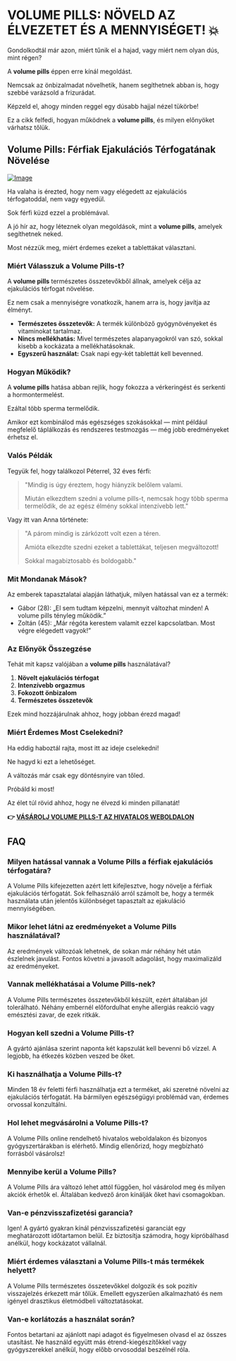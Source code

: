 # VOLUME PILLS: NÖVELD AZ ÉLVEZETET ÉS A MENNYISÉGET! 💥

Gondolkodtál már azon, miért tűnik el a hajad, vagy miért nem olyan dús, mint régen? 

A **volume pills** éppen erre kínál megoldást. 

Nemcsak az önbizalmadat növelhetik, hanem segíthetnek abban is, hogy szebbé varázsold a frizurádat. 

Képzeld el, ahogy minden reggel egy dúsabb hajjal nézel tükörbe! 

Ez a cikk felfedi, hogyan működnek a **volume pills**, és milyen előnyöket várhatsz tőlük.

## Volume Pills: Férfiak Ejakulációs Térfogatának Növelése

[![Image](https://www2.sellhealth.com/181/volumepills160x200_A.jpg)](https://gchaffi.com/XSE8EGZj)

Ha valaha is érezted, hogy nem vagy elégedett az ejakulációs térfogatoddal, nem vagy egyedül. 

Sok férfi küzd ezzel a problémával. 

A jó hír az, hogy léteznek olyan megoldások, mint a **volume pills**, amelyek segíthetnek neked. 

Most nézzük meg, miért érdemes ezeket a tablettákat választani.

### Miért Válasszuk a Volume Pills-t?

A **volume pills** természetes összetevőkből állnak, amelyek célja az ejakulációs térfogat növelése. 

Ez nem csak a mennyiségre vonatkozik, hanem arra is, hogy javítja az élményt.

- **Természetes összetevők:** A termék különböző gyógynövényeket és vitaminokat tartalmaz.
- **Nincs mellékhatás:** Mivel természetes alapanyagokról van szó, sokkal kisebb a kockázata a mellékhatásoknak.
- **Egyszerű használat:** Csak napi egy-két tablettát kell bevenned.

### Hogyan Működik?

A **volume pills** hatása abban rejlik, hogy fokozza a vérkeringést és serkenti a hormontermelést. 

Ezáltal több sperma termelődik. 

Amikor ezt kombinálod más egészséges szokásokkal — mint például megfelelő táplálkozás és rendszeres testmozgás — még jobb eredményeket érhetsz el.

### Valós Példák

Tegyük fel, hogy találkozol Péterrel, 32 éves férfi:

> "Mindig is úgy éreztem, hogy hiányzik belőlem valami. 
>
> Miután elkezdtem szedni a volume pills-t, nemcsak hogy több sperma termelődik, de az egész élmény sokkal intenzívebb lett."

Vagy itt van Anna története:

> "A párom mindig is zárkózott volt ezen a téren. 
>
> Amióta elkezdte szedni ezeket a tablettákat, teljesen megváltozott! 
>
> Sokkal magabiztosabb és boldogabb."

### Mit Mondanak Mások?

Az emberek tapasztalatai alapján láthatjuk, milyen hatással van ez a termék:

- Gábor (28): „El sem tudtam képzelni, mennyit változhat minden! A volume pills tényleg működik.”
- Zoltán (45): „Már régóta kerestem valamit ezzel kapcsolatban. Most végre elégedett vagyok!”

### Az Előnyök Összegzése

Tehát mit kapsz valójában a **volume pills** használatával?

1. **Növelt ejakulációs térfogat**
2. **Intenzívebb orgazmus**
3. **Fokozott önbizalom**
4. **Természetes összetevők**

Ezek mind hozzájárulnak ahhoz, hogy jobban érezd magad!

### Miért Érdemes Most Cselekedni?

Ha eddig haboztál rajta, most itt az ideje cselekedni!

Ne hagyd ki ezt a lehetőséget.

A változás már csak egy döntésnyire van tőled.

Próbáld ki most!

Az élet túl rövid ahhoz, hogy ne élvezd ki minden pillanatát!



**👉 [VÁSÁROLJ VOLUME PILLS-T AZ HIVATALOS WEBOLDALON](https://gchaffi.com/XSE8EGZj)**

## FAQ

### Milyen hatással vannak a Volume Pills a férfiak ejakulációs térfogatára?

A Volume Pills kifejezetten azért lett kifejlesztve, hogy növelje a férfiak ejakulációs térfogatát. Sok felhasználó arról számolt be, hogy a termék használata után jelentős különbséget tapasztalt az ejakuláció mennyiségében.

### Mikor lehet látni az eredményeket a Volume Pills használatával?

Az eredmények változóak lehetnek, de sokan már néhány hét után észlelnek javulást. Fontos követni a javasolt adagolást, hogy maximalizáld az eredményeket.

### Vannak mellékhatásai a Volume Pills-nek?

A Volume Pills természetes összetevőkből készült, ezért általában jól tolerálható. Néhány embernél előfordulhat enyhe allergiás reakció vagy emésztési zavar, de ezek ritkák.

### Hogyan kell szedni a Volume Pills-t?

A gyártó ajánlása szerint naponta két kapszulát kell bevenni bő vízzel. A legjobb, ha étkezés közben veszed be őket.

### Ki használhatja a Volume Pills-t?

Minden 18 év feletti férfi használhatja ezt a terméket, aki szeretné növelni az ejakulációs térfogatát. Ha bármilyen egészségügyi problémád van, érdemes orvossal konzultálni.

### Hol lehet megvásárolni a Volume Pills-t?

A Volume Pills online rendelhető hivatalos weboldalakon és bizonyos gyógyszertárakban is elérhető. Mindig ellenőrizd, hogy megbízható forrásból vásárolsz!

### Mennyibe kerül a Volume Pills?

A Volume Pills ára változó lehet attól függően, hol vásárolod meg és milyen akciók érhetők el. Általában kedvező áron kínálják őket havi csomagokban.

### Van-e pénzvisszafizetési garancia?

Igen! A gyártó gyakran kínál pénzvisszafizetési garanciát egy meghatározott időtartamon belül. Ez biztosítja számodra, hogy kipróbálhasd anélkül, hogy kockázatot vállalnál.

### Miért érdemes választani a Volume Pills-t más termékek helyett?

A Volume Pills természetes összetevőkkel dolgozik és sok pozitív visszajelzés érkezett már tőlük. Emellett egyszerűen alkalmazható és nem igényel drasztikus életmódbeli változtatásokat.

### Van-e korlátozás a használat során?

Fontos betartani az ajánlott napi adagot és figyelmesen olvasd el az összes utasítást. Ne használd együtt más étrend-kiegészítőkkel vagy gyógyszerekkel anélkül, hogy előbb orvosoddal beszélnél róla.
